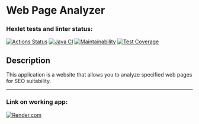 # Web Page Analyzer
### Hexlet tests and linter status:
[![Actions Status](https://github.com/vaspav98/java-project-72/workflows/hexlet-check/badge.svg)](https://github.com/vaspav98/java-project-72/actions)
[![Java CI](https://github.com/vaspav98/java-project-72/actions/workflows/my-check.yml/badge.svg)](https://github.com/vaspav98/java-project-72/actions/workflows/my-check.yml)
[![Maintainability](https://api.codeclimate.com/v1/badges/d7f49706bc757ea905d1/maintainability)](https://codeclimate.com/github/vaspav98/java-project-72/maintainability)
[![Test Coverage](https://api.codeclimate.com/v1/badges/d7f49706bc757ea905d1/test_coverage)](https://codeclimate.com/github/vaspav98/java-project-72/test_coverage)

## Description
This application is a website that allows you to analyze specified web pages for SEO suitability.

---

### Link on working app:
[![Render.com](https://render.com/images/render-banner.png)](https://java-project-4.onrender.com)
